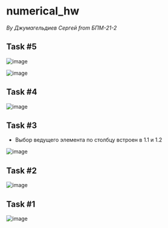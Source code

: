 # numerical_hw
*By Джумагельдиев Сергей from БПМ-21-2*

## Task #5
![image](https://github.com/SERGEYDJUM/numerical_hw/assets/39106181/d83d4b12-e627-4db1-9110-e8b31a876a0b)

![image](https://github.com/SERGEYDJUM/numerical_hw/assets/39106181/4f0b1408-2673-420e-8ad5-0c1600197836)

## Task #4
![image](https://github.com/SERGEYDJUM/numerical_hw/assets/39106181/1cb79055-dc23-45df-9925-9c9d2591e4cb)

## Task #3
- Выбор ведущего элемента по столбцу встроен в 1.1 и 1.2

![image](https://github.com/SERGEYDJUM/numerical_hw/assets/39106181/5cd231bc-d7c0-4c6a-a744-9666f0986170)

## Task #2
![image](https://github.com/SERGEYDJUM/numerical_hw/assets/39106181/791e0205-b7bf-40a7-9eca-0ca78920d96e)

## Task #1
![image](https://github.com/SERGEYDJUM/numerical_hw/assets/39106181/b0b1b253-147c-47c5-bad2-c31798b16ee7)
